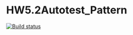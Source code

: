 # HW5.2Autotest_Pattern
[![Build status](https://ci.appveyor.com/api/projects/status/j0rusrdwlhi7bswu?svg=true)](https://ci.appveyor.com/project/NatalyaZinger/hw5-2autotest-pattern)
